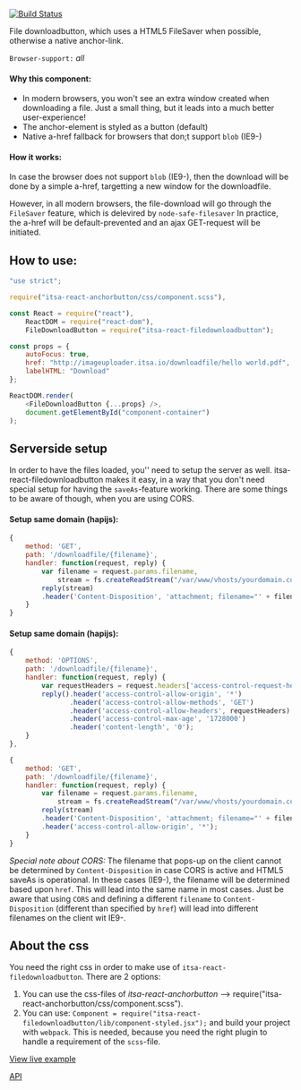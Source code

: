 [![Build Status](https://travis-ci.org/ItsAsbreuk/itsa-react-filedownloadbutton.svg?branch=master)](https://travis-ci.org/ItsAsbreuk/itsa-react-filedownloadbutton)

File downloadbutton, which uses a HTML5 FileSaver when possible, otherwise a native anchor-link.

`Browser-support:` *all*

#### Why this component:
* In modern browsers, you won't see an extra window created when downloading a file. Just a small thing, but it leads into a much better user-experience!
* The anchor-element is styled as a button (default)
* Native a-href fallback for browsers that don;t support `blob` (IE9-)

#### How it works:
In case the browser does not support `blob` (IE9-), then the download will be done by a simple a-href, targetting a new window for the downloadfile.

However, in all modern browsers, the file-download will go through the `FileSaver` feature, which is delevired by `node-safe-filesaver` In practice, the a-href will be default-prevented and an ajax GET-request will be initiated.


## How to use:

```js
"use strict";

require("itsa-react-anchorbutton/css/component.scss"),

const React = require("react"),
    ReactDOM = require("react-dom"),
    FileDownloadButton = require("itsa-react-filedownloadbutton");

const props = {
    autoFocus: true,
    href: "http://imageuploader.itsa.io/downloadfile/hello world.pdf",
    labelHTML: "Download"
};

ReactDOM.render(
    <FileDownloadButton {...props} />,
    document.getElementById("component-container")
);
```

## Serverside setup
In order to have the files loaded, you'' need to setup the server as well. itsa-react-filedownloadbutton makes it easy, in a way that you don't need special setup for having the `saveAs`-feature working. There are some things to be aware of though, when you are using CORS.

#### Setup same domain (hapijs):
```js
{
    method: 'GET',
    path: '/downloadfile/{filename}',
    handler: function(request, reply) {
        var filename = request.params.filename,
            stream = fs.createReadStream("/var/www/vhosts/yourdomain.com/files/"+filename);
        reply(stream)
        .header('Content-Disposition', 'attachment; filename="' + filename + '"');
    }
}
```

#### Setup same domain (hapijs):
```js
{
    method: 'OPTIONS',
    path: '/downloadfile/{filename}',
    handler: function(request, reply) {
        var requestHeaders = request.headers['access-control-request-headers'];
        reply().header('access-control-allow-origin', '*')
               .header('access-control-allow-methods', 'GET')
               .header('access-control-allow-headers', requestHeaders)
               .header('access-control-max-age', '1728000')
               .header('content-length', '0');
    }
},

{
    method: 'GET',
    path: '/downloadfile/{filename}',
    handler: function(request, reply) {
        var filename = request.params.filename,
            stream = fs.createReadStream("/var/www/vhosts/yourdomain.com/files/"+filename);
        reply(stream)
        .header('Content-Disposition', 'attachment; filename="' + filename + '"')
        .header('access-control-allow-origin', '*');
    }
}
```

*Special note about CORS:*
The filename that pops-up on the client cannot be determined by `Content-Disposition` in case CORS is active and HTML5 saveAs is operational. In these cases (IE9-), the filename will be determined based upon `href`. This will lead into the same name in most cases. Just be aware that using `CORS` and defining a different `filename` to `Content-Disposition` (different than specified by `href`) will lead into different filenames on the client wit IE9-.

## About the css

You need the right css in order to make use of `itsa-react-filedownloadbutton`. There are 2 options:

1. You can use the css-files of *itsa-react-anchorbutton* --> require("itsa-react-anchorbutton/css/component.scss").
2. You can use: `Component = require("itsa-react-filedownloadbutton/lib/component-styled.jsx");` and build your project with `webpack`. This is needed, because you need the right plugin to handle a requirement of the `scss`-file.


[View live example](http://projects.itsasbreuk.nl/react-components/itsa-filedownloadbutton/component.html)

[API](http://projects.itsasbreuk.nl/react-components/itsa-filedownloadbutton/api/)
